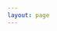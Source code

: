 ```yaml
---
layout: page
---
```


<script setup>
import {
    VPTeamPage,
    VPTeamPageTitle,
    VPTeamMembers
} from 'vitepress/theme'

const members = [
    {
        avatar: '/images/logo-dark.webp',
        name: '行书指南',
        title: '管理员',
        desc: 'XSZN.org 的传话筒',
        links: [
            {
                icon: 'telegram',
                link: 'https://t.me/xsznChatBot',
                ariaLabel: 'telegram link'
            },
            {
                icon: 'gmail',
                link: 'mailto:xsznorg@gmail.com',
                ariaLabel: 'gmail e-mail'
            }
        ]
    }
]
</script>

<VPTeamPage>
  <VPTeamPageTitle>
    <template #title>
      联系我们
    </template>
    <template #lead>
      投稿、广告、友链和无限可能
    </template>
  </VPTeamPageTitle>
  <VPTeamMembers size="medium" :members />
</VPTeamPage>